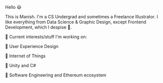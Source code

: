 Hello 😃

This is Manish. I'm a CS Undergrad and sometimes a Freelance Illustrator. I like everything from Data Science & Graphic Design, except Frontend Development, which I despise 🤢.

👾 Current interests/stuff I'm working on:

🔷 User Experience Design

🔷 Internet of Things

🔷 Unity and C#

🔷 Software Engineering and Ethereum ecosystem
